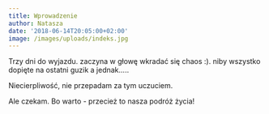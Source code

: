 ```yaml
---
title: Wprowadzenie
author: Natasza
date: '2018-06-14T20:05:00+02:00'
image: /images/uploads/indeks.jpg
---
```

Trzy dni do wyjazdu. zaczyna w głowę wkradać się chaos :). niby wszystko dopięte na ostatni guzik a jednak..... 

Niecierpliwość, nie przepadam za tym uczuciem.

Ale czekam. Bo warto - przecież to nasza podróż życia!
